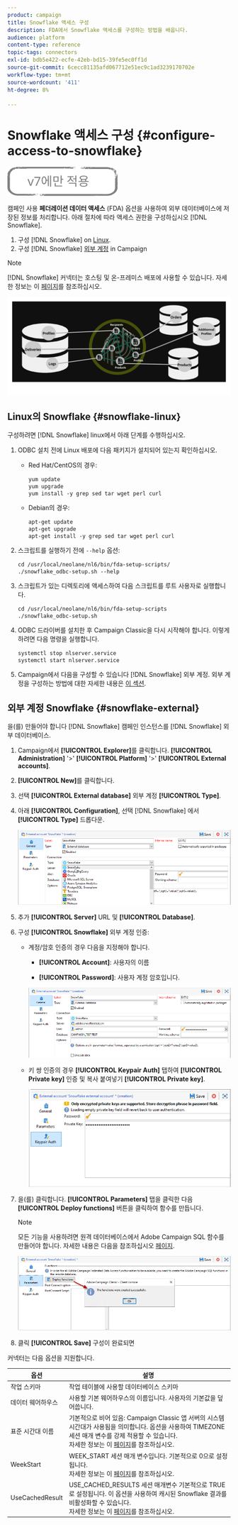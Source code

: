```yaml
---
product: campaign
title: Snowflake 액세스 구성
description: FDA에서 Snowflake 액세스를 구성하는 방법을 배웁니다.
audience: platform
content-type: reference
topic-tags: connectors
exl-id: bdb5e422-ecfe-42eb-bd15-39fe5ec0ff1d
source-git-commit: 6cecc81135afd067712e51ec9c1ad3239170702e
workflow-type: tm+mt
source-wordcount: '411'
ht-degree: 8%

---
```


# Snowflake 액세스 구성 {#configure-access-to-snowflake}

![](../../assets/v7-only.svg)

캠페인 사용 **페더레이션 데이터 액세스** (FDA) 옵션을 사용하여 외부 데이터베이스에 저장된 정보를 처리합니다. 아래 절차에 따라 액세스 권한을 구성하십시오 [!DNL Snowflake].

1. 구성 [!DNL Snowflake] on [Linux](#snowflake-linux).
1. 구성 [!DNL Snowflake] [외부 계정](#snowflake-external) in Campaign

>[!NOTE]
>
>[!DNL Snowflake] 커넥터는 호스팅 및 온-프레미스 배포에 사용할 수 있습니다. 자세한 정보는 이 [페이지](../../installation/using/capability-matrix.md)를 참조하십시오.

![](assets/snowflake_3.png)

## Linux의 Snowflake {#snowflake-linux}

구성하려면 [!DNL Snowflake] linux에서 아래 단계를 수행하십시오.

1. ODBC 설치 전에 Linux 배포에 다음 패키지가 설치되어 있는지 확인하십시오.

   * Red Hat/CentOS의 경우:

      ```
      yum update
      yum upgrade
      yum install -y grep sed tar wget perl curl
      ```

   * Debian의 경우:

      ```
      apt-get update
      apt-get upgrade
      apt-get install -y grep sed tar wget perl curl
      ```

1. 스크립트를 실행하기 전에 `--help` 옵션:

   ```
   cd /usr/local/neolane/nl6/bin/fda-setup-scripts/
   ./snowflake_odbc-setup.sh --help
   ```

1. 스크립트가 있는 디렉토리에 액세스하여 다음 스크립트를 루트 사용자로 실행합니다.

   ```
   cd /usr/local/neolane/nl6/bin/fda-setup-scripts
   ./snowflake_odbc-setup.sh
   ```

1. ODBC 드라이버를 설치한 후 Campaign Classic을 다시 시작해야 합니다. 이렇게 하려면 다음 명령을 실행합니다.

   ```
   systemctl stop nlserver.service
   systemctl start nlserver.service
   ```

1. Campaign에서 다음을 구성할 수 있습니다 [!DNL Snowflake] 외부 계정. 외부 계정을 구성하는 방법에 대한 자세한 내용은 [이 섹션](#snowflake-external).

## 외부 계정 Snowflake {#snowflake-external}

을(를) 만들어야 합니다 [!DNL Snowflake] 캠페인 인스턴스를 [!DNL Snowflake] 외부 데이터베이스.

1. Campaign에서 **[!UICONTROL Explorer]**&#x200B;를 클릭합니다. **[!UICONTROL Administration]** &#39;>&#39; **[!UICONTROL Platform]** &#39;>&#39; **[!UICONTROL External accounts]**.

1. **[!UICONTROL New]**&#x200B;를 클릭합니다.

1. 선택 **[!UICONTROL External database]** 외부 계정 **[!UICONTROL Type]**.

1. 아래 **[!UICONTROL Configuration]**, 선택 [!DNL Snowflake] 에서 **[!UICONTROL Type]** 드롭다운.

   ![](assets/snowflake_5.png)

1. 추가 **[!UICONTROL Server]** URL 및 **[!UICONTROL Database]**.

1. 구성 **[!UICONTROL Snowflake]** 외부 계정 인증:

   * 계정/암호 인증의 경우 다음을 지정해야 합니다.

      * **[!UICONTROL Account]**: 사용자의 이름

      * **[!UICONTROL Password]**: 사용자 계정 암호입니다.

      ![](assets/snowflake.png)

   * 키 쌍 인증의 경우 **[!UICONTROL Keypair Auth]** 탭하여 **[!UICONTROL Private key]** 인증 및 복사 붙여넣기 **[!UICONTROL Private key]**.

      ![](assets/snowflake_4.png)


1. 을(를) 클릭합니다. **[!UICONTROL Parameters]** 탭을 클릭한 다음 **[!UICONTROL Deploy functions]** 버튼을 클릭하여 함수를 만듭니다.

   >[!NOTE]
   >
   >모든 기능을 사용하려면 원격 데이터베이스에서 Adobe Campaign SQL 함수를 만들어야 합니다. 자세한 내용은 다음을 참조하십시오 [페이지](../../configuration/using/adding-additional-sql-functions.md).

   ![](assets/snowflake_2.png)

1. 클릭 **[!UICONTROL Save]** 구성이 완료되면

커넥터는 다음 옵션을 지원합니다.

| 옵션 | 설명 |
|---|---|
| 작업 스키마 | 작업 테이블에 사용할 데이터베이스 스키마 |
| 데이터 웨어하우스 | 사용할 기본 웨어하우스의 이름입니다. 사용자의 기본값을 덮어씁니다. |
| 표준 시간대 이름 | 기본적으로 비어 있음: Campaign Classic 앱 서버의 시스템 시간대가 사용됨을 의미합니다. 옵션을 사용하여 TIMEZONE 세션 매개 변수를 강제 적용할 수 있습니다. <br>자세한 정보는 이 [페이지](https://docs.snowflake.net/manuals/sql-reference/parameters.html#timezone)를 참조하십시오. |
| WeekStart | WEEK_START 세션 매개 변수입니다. 기본적으로 0으로 설정됩니다. <br>자세한 정보는 이 [페이지](https://docs.snowflake.com/en/sql-reference/parameters.html#week-start)를 참조하십시오. |
| UseCachedResult | USE_CACHED_RESULTS 세션 매개변수 기본적으로 TRUE로 설정됩니다. 이 옵션을 사용하여 캐시된 Snowflake 결과를 비활성화할 수 있습니다. <br>자세한 정보는 이 [페이지](https://docs.snowflake.net/manuals/user-guide/querying-persisted-results.html)를 참조하십시오. |
